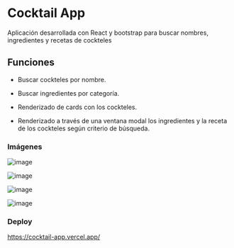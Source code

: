 # Cocktail App

Aplicación desarrollada con React y bootstrap para buscar nombres, ingredientes y recetas de cockteles

## Funciones

- Buscar cockteles por nombre.

- Buscar ingredientes por categoría.

- Renderizado de cards con los cockteles.

- Renderizado a través de una ventana modal los ingredientes y la receta de los cockteles según criterio de búsqueda.

### Imágenes
![image](https://user-images.githubusercontent.com/87767241/167219510-f8e44ad5-66aa-4816-9996-6916f334a5ed.png)

![image](https://user-images.githubusercontent.com/87767241/167219583-ccff6373-4a7b-4d32-a111-67ea8815faef.png)

![image](https://user-images.githubusercontent.com/87767241/167219644-e1adde9d-e1ca-47ab-8b9a-42896492efbe.png)

![image](https://user-images.githubusercontent.com/87767241/167219691-005df970-a015-466a-9211-53ba1a6ab33c.png)



### Deploy

https://cocktail-app.vercel.app/
